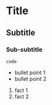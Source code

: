 # Title
## Subtitle
### Sub-subtitle

`code`

- bullet point 1
- bullet point 2

1. fact 1
2. fact 2

